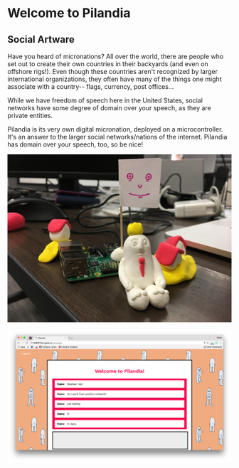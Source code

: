 # Welcome to Pilandia
## Social Artware

Have you heard of micronations? All over the world, there are people who set out to create their own countries in their backyards (and even on offshore rigs!). Even though these countries aren't recognized by larger international organizations, they often have many of the things one might associate with a country-- flags, currency, post offices...

While we have freedom of speech here in the United States, social networks have some degree of domain over your speech, as they are private entities.

Pilandia is its very own digital micronation, deployed on a microcontroller. It's an answer to the larger social networks/nations of the internet. Pilandia has domain over your speech, too, so be nice!

![alt tag](./documentation/hardware.JPG)

![alt tag](./documentation/screenshot.png)
